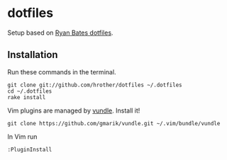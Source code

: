 # dotfiles

Setup based on [Ryan Bates dotfiles](https://github.com/ryanb/dotfiles).

## Installation
Run these commands in the terminal.
```terminal
git clone git://github.com/hrother/dotfiles ~/.dotfiles
cd ~/.dotfiles
rake install
```

Vim plugins are managed by [vundle](https://github.com/gmarik/Vundle.vim). Install it!

```terminal
git clone https://github.com/gmarik/vundle.git ~/.vim/bundle/vundle
```
In Vim run

```vim
:PluginInstall
```
